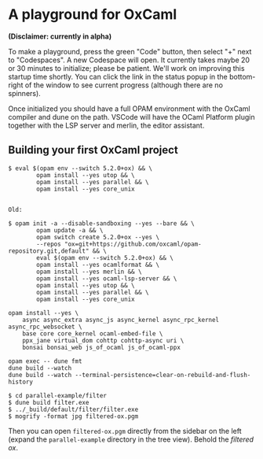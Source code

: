 # A playground for OxCaml

**(Disclaimer: currently in alpha)**

To make a playground, press the green "Code" button, then select "+" next to "Codespaces".  A new Codespace will open.  It currently takes maybe 20 or 30 minutes to initialize; please be patient.  We'll work on improving this startup time shortly.
You can click the link in the status popup in the bottom-right of the window to see current progress (although there are no spinners).

Once initialized you should have a full OPAM environment with the OxCaml compiler and dune on the path.  VSCode will have the OCaml Platform plugin together with the LSP server and merlin, the editor assistant.

## Building your first OxCaml project

```shell
$ eval $(opam env --switch 5.2.0+ox) && \
        opam install --yes utop && \
        opam install --yes parallel && \
        opam install --yes core_unix


Old:

$ opam init -a --disable-sandboxing --yes --bare && \
        opam update -a && \
        opam switch create 5.2.0+ox --yes \
        --repos "ox=git+https://github.com/oxcaml/opam-repository.git,default" && \
        eval $(opam env --switch 5.2.0+ox) && \
        opam install --yes ocamlformat && \
        opam install --yes merlin && \
        opam install --yes ocaml-lsp-server && \
        opam install --yes utop && \
        opam install --yes parallel && \
        opam install --yes core_unix

opam install --yes \
    async async_extra async_js async_kernel async_rpc_kernel async_rpc_websocket \
    base core core_kernel ocaml-embed-file \
    ppx_jane virtual_dom cohttp cohttp-async uri \
    bonsai bonsai_web js_of_ocaml js_of_ocaml-ppx 

opam exec -- dune fmt
dune build --watch
dune build --watch --terminal-persistence=clear-on-rebuild-and-flush-history

$ cd parallel-example/filter
$ dune build filter.exe
$ ../_build/default/filter/filter.exe
$ mogrify -format jpg filtered-ox.pgm
```

Then you can open `filtered-ox.pgm` directly from the sidebar on the left (expand the `parallel-example` directory in the tree view).  Behold the *filtered ox*.
